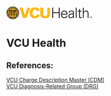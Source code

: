 # ![VCU Health](https://raw.githubusercontent.com/jalbertbowden/virginia-hospital-costs-open-data/master/img/vcu-health-logo.png)  
# VCU Health  

## References:  
[VCU Charge Description Master (CDM)](https://www.vcuhealth.org/media/file/VCUHealth-Charge-Description-Master_Price-Transparency.xlsx)  
[VCU Diagnosis-Related Group (DRG)](https://www.vcuhealth.org/media/file/VCUHealth-DRG-Report_Price-Transparency.xlsx)   
